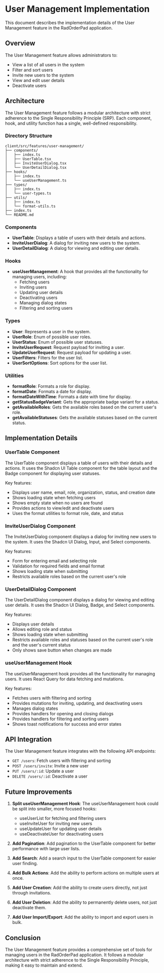 # User Management Implementation

This document describes the implementation details of the User Management feature in the RadOrderPad application.

## Overview

The User Management feature allows administrators to:

- View a list of all users in the system
- Filter and sort users
- Invite new users to the system
- View and edit user details
- Deactivate users

## Architecture

The User Management feature follows a modular architecture with strict adherence to the Single Responsibility Principle (SRP). Each component, hook, and utility function has a single, well-defined responsibility.

### Directory Structure

```
client/src/features/user-management/
├── components/
│   ├── index.ts
│   ├── UserTable.tsx
│   ├── InviteUserDialog.tsx
│   └── UserDetailDialog.tsx
├── hooks/
│   ├── index.ts
│   └── useUserManagement.ts
├── types/
│   ├── index.ts
│   └── user-types.ts
├── utils/
│   ├── index.ts
│   └── format-utils.ts
├── index.ts
└── README.md
```

### Components

- **UserTable**: Displays a table of users with their details and actions.
- **InviteUserDialog**: A dialog for inviting new users to the system.
- **UserDetailDialog**: A dialog for viewing and editing user details.

### Hooks

- **useUserManagement**: A hook that provides all the functionality for managing users, including:
  - Fetching users
  - Inviting users
  - Updating user details
  - Deactivating users
  - Managing dialog states
  - Filtering and sorting users

### Types

- **User**: Represents a user in the system.
- **UserRole**: Enum of possible user roles.
- **UserStatus**: Enum of possible user statuses.
- **InviteUserRequest**: Request payload for inviting a user.
- **UpdateUserRequest**: Request payload for updating a user.
- **UserFilters**: Filters for the user list.
- **UserSortOptions**: Sort options for the user list.

### Utilities

- **formatRole**: Formats a role for display.
- **formatDate**: Formats a date for display.
- **formatDateWithTime**: Formats a date with time for display.
- **getStatusBadgeVariant**: Gets the appropriate badge variant for a status.
- **getAvailableRoles**: Gets the available roles based on the current user's role.
- **getAvailableStatuses**: Gets the available statuses based on the current status.

## Implementation Details

### UserTable Component

The UserTable component displays a table of users with their details and actions. It uses the Shadcn UI Table component for the table layout and the Badge component for displaying user statuses.

Key features:
- Displays user name, email, role, organization, status, and creation date
- Shows loading state when fetching users
- Shows empty state when no users are found
- Provides actions to view/edit and deactivate users
- Uses the format utilities to format role, date, and status

### InviteUserDialog Component

The InviteUserDialog component displays a dialog for inviting new users to the system. It uses the Shadcn UI Dialog, Input, and Select components.

Key features:
- Form for entering email and selecting role
- Validation for required fields and email format
- Shows loading state when submitting
- Restricts available roles based on the current user's role

### UserDetailDialog Component

The UserDetailDialog component displays a dialog for viewing and editing user details. It uses the Shadcn UI Dialog, Badge, and Select components.

Key features:
- Displays user details
- Allows editing role and status
- Shows loading state when submitting
- Restricts available roles and statuses based on the current user's role and the user's current status
- Only shows save button when changes are made

### useUserManagement Hook

The useUserManagement hook provides all the functionality for managing users. It uses React Query for data fetching and mutations.

Key features:
- Fetches users with filtering and sorting
- Provides mutations for inviting, updating, and deactivating users
- Manages dialog states
- Provides handlers for opening and closing dialogs
- Provides handlers for filtering and sorting users
- Shows toast notifications for success and error states

## API Integration

The User Management feature integrates with the following API endpoints:

- `GET /users`: Fetch users with filtering and sorting
- `POST /users/invite`: Invite a new user
- `PUT /users/:id`: Update a user
- `DELETE /users/:id`: Deactivate a user

## Future Improvements

1. **Split useUserManagement Hook**: The useUserManagement hook could be split into smaller, more focused hooks:
   - useUserList for fetching and filtering users
   - useInviteUser for inviting new users
   - useUpdateUser for updating user details
   - useDeactivateUser for deactivating users

2. **Add Pagination**: Add pagination to the UserTable component for better performance with large user lists.

3. **Add Search**: Add a search input to the UserTable component for easier user finding.

4. **Add Bulk Actions**: Add the ability to perform actions on multiple users at once.

5. **Add User Creation**: Add the ability to create users directly, not just through invitations.

6. **Add User Deletion**: Add the ability to permanently delete users, not just deactivate them.

7. **Add User Import/Export**: Add the ability to import and export users in bulk.

## Conclusion

The User Management feature provides a comprehensive set of tools for managing users in the RadOrderPad application. It follows a modular architecture with strict adherence to the Single Responsibility Principle, making it easy to maintain and extend.
